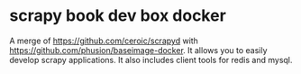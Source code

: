 # scrapy book dev box docker

A merge of https://github.com/ceroic/scrapyd with https://github.com/phusion/baseimage-docker. It allows you to easily develop scrapy applications. It also includes client tools for redis and mysql.

